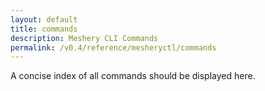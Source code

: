 ```yaml
---
layout: default
title: commands
description: Meshery CLI Commands
permalink: /v0.4/reference/mesheryctl/commands
---
```


A concise index of all commands should be displayed here.